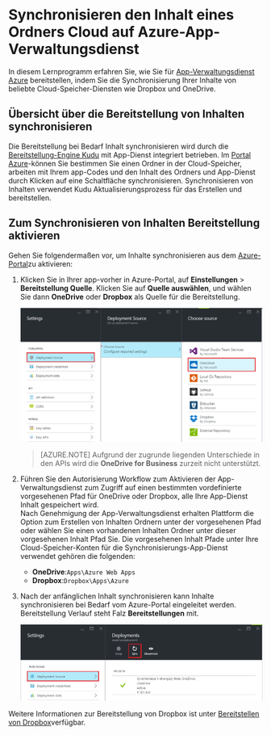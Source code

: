 <properties
    pageTitle="Synchronisieren den Inhalt eines Ordners Cloud auf Azure-App-Verwaltungsdienst"
    description="Erfahren Sie, wie Ihre app zu Azure-App-Verwaltungsdienst über Inhalt synchronisieren aus einem Cloud-Ordner bereitstellen."
    services="app-service"
    documentationCenter=""
    authors="dariagrigoriu"
    manager="wpickett"
    editor="mollybos"/>

<tags
    ms.service="app-service"
    ms.workload="na"
    ms.tgt_pltfrm="na"
    ms.devlang="na"
    ms.topic="article"
    ms.date="06/13/2016"
    ms.author="dariagrigoriu"/>
    
# <a name="sync-content-from-a-cloud-folder-to-azure-app-service"></a>Synchronisieren den Inhalt eines Ordners Cloud auf Azure-App-Verwaltungsdienst

In diesem Lernprogramm erfahren Sie, wie Sie für [App-Verwaltungsdienst Azure](http://go.microsoft.com/fwlink/?LinkId=529714) bereitstellen, indem Sie die Synchronisierung Ihrer Inhalte von beliebte Cloud-Speicher-Diensten wie Dropbox und OneDrive. 

## <a name="a-nameoverviewaoverview-of-content-sync-deployment"></a><a name="overview"></a>Übersicht über die Bereitstellung von Inhalten synchronisieren

Die Bereitstellung bei Bedarf Inhalt synchronisieren wird durch die [Bereitstellung-Engine Kudu](https://github.com/projectkudu/kudu/wiki) mit App-Dienst integriert betrieben. Im [Portal Azure](https://portal.azure.com)-können Sie bestimmen Sie einen Ordner in der Cloud-Speicher, arbeiten mit Ihrem app-Codes und den Inhalt des Ordners und App-Dienst durch Klicken auf eine Schaltfläche synchronisieren. Synchronisieren von Inhalten verwendet Kudu Aktualisierungsprozess für das Erstellen und bereitstellen. 
    
## <a name="a-namecontentsyncahow-to-enable-content-sync-deployment"></a><a name="contentsync"></a>Zum Synchronisieren von Inhalten Bereitstellung aktivieren
Gehen Sie folgendermaßen vor, um Inhalte synchronisieren aus dem [Azure-Portal](https://portal.azure.com)zu aktivieren:

1. Klicken Sie in Ihrer app-vorher in Azure-Portal, auf **Einstellungen** > **Bereitstellung Quelle**. Klicken Sie auf **Quelle auswählen**, und wählen Sie dann **OneDrive** oder **Dropbox** als Quelle für die Bereitstellung. 

    ![Synchronisieren von Inhalten](./media/app-service-deploy-content-sync/deployment_source.png)

    >[AZURE.NOTE] Aufgrund der zugrunde liegenden Unterschiede in den APIs wird die **OneDrive for Business** zurzeit nicht unterstützt. 

2. Führen Sie den Autorisierung Workflow zum Aktivieren der App-Verwaltungsdienst zum Zugriff auf einen bestimmten vordefinierte vorgesehenen Pfad für OneDrive oder Dropbox, alle Ihre App-Dienst Inhalt gespeichert wird.  
    Nach Genehmigung der App-Verwaltungsdienst erhalten Plattform die Option zum Erstellen von Inhalten Ordnern unter der vorgesehenen Pfad oder wählen Sie einen vorhandenen Inhalten Ordner unter dieser vorgesehenen Inhalt Pfad Sie. Die vorgesehenen Inhalt Pfade unter Ihre Cloud-Speicher-Konten für die Synchronisierungs-App-Dienst verwendet gehören die folgenden:  
    * **OneDrive**:`Apps\Azure Web Apps` 
    * **Dropbox**:`Dropbox\Apps\Azure`

3. Nach der anfänglichen Inhalt synchronisieren kann Inhalte synchronisieren bei Bedarf vom Azure-Portal eingeleitet werden. Bereitstellung Verlauf steht Falz **Bereitstellungen** mit.

    ![Bereitstellung Verlauf](./media/app-service-deploy-content-sync/onedrive_sync.png)
 
Weitere Informationen zur Bereitstellung von Dropbox ist unter [Bereitstellen von Dropbox](http://blogs.msdn.com/b/windowsazure/archive/2013/03/19/new-deploy-to-windows-azure-web-sites-from-dropbox.aspx)verfügbar. 


